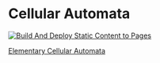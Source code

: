 # Cellular Automata #

[![Build And Deploy Static Content to Pages](https://github.com/ruslan-sh/cellular-automata/actions/workflows/pages.yml/badge.svg?branch=main)](https://github.com/ruslan-sh/cellular-automata/actions/workflows/pages.yml)

[Elementary Cellular Automata](https://ruslan-sh.github.io/cellular-automata)
